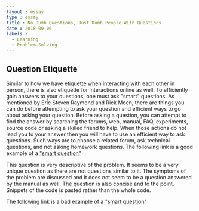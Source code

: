```yaml
---
layout : essay
type : essay
title : No Dumb Questions, Just Dumb People With Questions
date : 2018-09-06
labels : 
  - Learning
  - Problem-Solving
---
```


## Question Etiquette

  Similar to how we have etiquette when interacting with each other in person, there is also etiquette for interactions online as well.
To efficiently gain answers to your questions, one must ask "smart" questions. As mentioned by Eric Steven Raymond and Rick Moen, there are 
things you can do before attempting to ask your question and efficient ways to go about asking your question. Before asking a question, 
you can attempt to find the answer by searching the forums, web, manual, FAQ, experiments, source code or asking a skilled friend to help.
When those actions do not lead you to your answer then you will have to use an efficient way to ask questions. Such ways are to choose a
related forum, ask technical questions, and not asking homework questions. 
The following link is a good example of a ["smart question"](https://stackoverflow.com/questions/51916630/mongodb-mongoose-collection-find-options-deprecation-warning)

This question is very descriptive of the problem. It seems to be a very unique question as there are not questions similar to it. The 
symptoms of the problem are discussed and it does not seem to be a question answered by the manual as well. The question is also concise 
and to the point. Snippets of the code is pasted rather than the whole code.

The following link is a bad example of a ["smart question"](https://stackoverflow.com/questions/22209729/what-does-do-mean-in-python)
